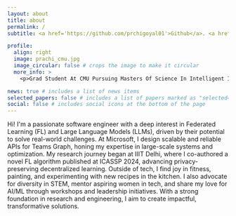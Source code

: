 ```yaml
---
layout: about
title: about
permalink: /
subtitle: <a href='https://github.com/prchigoyal01'>Github</a>. <a href='mailto:prachigoyal2191@gmail.com'>Email</a>. <a href='https://www.linkedin.com/in/prachi-goyal-0a6907195/'>Linkedin</a>.

profile:
  align: right
  image: prachi_cmu.jpg
  image_circular: false # crops the image to make it circular
  more_info: >
    <p>Grad Student At CMU Pursuing Masters Of Science In Intelligent Information Systems</p>

news: true # includes a list of news items
selected_papers: false # includes a list of papers marked as "selected={true}"
social: false # includes social icons at the bottom of the page
---
```


Hi! I'm a passionate software engineer with a deep interest in Federated Learning (FL) and Large Language Models (LLMs), driven by their potential to solve real-world challenges. At Microsoft, I design scalable and reliable APIs for Teams Graph, honing my expertise in large-scale systems and optimization. My research journey began at IIIT Delhi, where I co-authored a novel FL algorithm published at ICASSP 2024, advancing privacy-preserving decentralized learning. Outside of tech, I find joy in fitness, painting, and experimenting with new recipes in the kitchen. I also advocate for diversity in STEM, mentor aspiring women in tech, and share my love for AI/ML through workshops and leadership initiatives. With a strong foundation in research and engineering, I aim to create impactful, transformative solutions.
